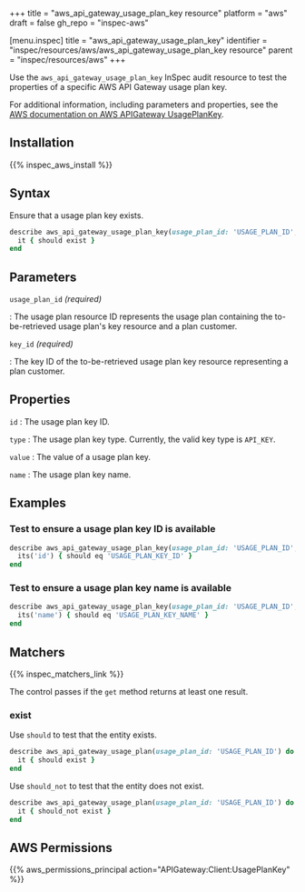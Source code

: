+++
title = "aws_api_gateway_usage_plan_key resource"
platform = "aws"
draft = false
gh_repo = "inspec-aws"

[menu.inspec]
title = "aws_api_gateway_usage_plan_key"
identifier = "inspec/resources/aws/aws_api_gateway_usage_plan_key resource"
parent = "inspec/resources/aws"
+++

Use the `aws_api_gateway_usage_plan_key` InSpec audit resource to test the properties of a specific AWS API Gateway usage plan key.

For additional information, including parameters and properties, see the [AWS documentation on AWS APIGateway UsagePlanKey](https://docs.aws.amazon.com/AWSCloudFormation/latest/UserGuide/aws-resource-apigateway-usageplankey.html).

## Installation

{{% inspec_aws_install %}}

## Syntax

Ensure that a usage plan key exists.

```ruby
describe aws_api_gateway_usage_plan_key(usage_plan_id: 'USAGE_PLAN_ID', key_id: 'USAGE_PLAN_KEY_ID') do
  it { should exist }
end
```

## Parameters

`usage_plan_id` _(required)_

: The usage plan resource ID represents the usage plan containing the to-be-retrieved usage plan's key resource and a plan customer.

`key_id` _(required)_

: The key ID of the to-be-retrieved usage plan key resource representing a plan customer.

## Properties

`id`
: The usage plan key ID.

`type`
: The usage plan key type. Currently, the valid key type is `API_KEY`.

`value`
: The value of a usage plan key.

`name`
: The usage plan key name.

## Examples

### Test to ensure a usage plan key ID is available

```ruby
describe aws_api_gateway_usage_plan_key(usage_plan_id: 'USAGE_PLAN_ID', key_id: 'USAGE_PLAN_KEY_ID') do
  its('id') { should eq 'USAGE_PLAN_KEY_ID' }
end
```

### Test to ensure a usage plan key name is available

```ruby
describe aws_api_gateway_usage_plan_key(usage_plan_id: 'USAGE_PLAN_ID', key_id: 'USAGE_PLAN_KEY_ID') do
  its('name') { should eq 'USAGE_PLAN_KEY_NAME' }
end
```

## Matchers

{{% inspec_matchers_link %}}

The control passes if the `get` method returns at least one result.

### exist

Use `should` to test that the entity exists.

```ruby
describe aws_api_gateway_usage_plan(usage_plan_id: 'USAGE_PLAN_ID') do
  it { should exist }
end
```

Use `should_not` to test that the entity does not exist.

```ruby
describe aws_api_gateway_usage_plan(usage_plan_id: 'USAGE_PLAN_ID') do
  it { should_not exist }
end
```

## AWS Permissions

{{% aws_permissions_principal action="APIGateway:Client:UsagePlanKey" %}}

